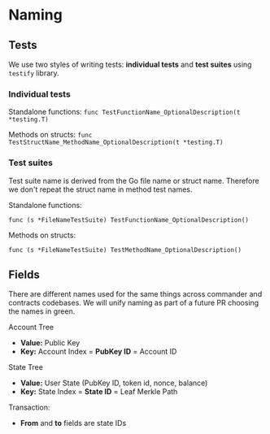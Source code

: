 # Naming

## Tests

We use two styles of writing tests: **individual tests** and **test suites** using `testify` library.

### Individual tests

Standalone functions: `func TestFunctionName_OptionalDescription(t *testing.T)`

Methods on structs: `func TestStructName_MethodName_OptionalDescription(t *testing.T)`

### Test suites

Test suite name is derived from the Go file name or struct name. Therefore we don't repeat the struct name in method test names.

Standalone functions: 

`func (s *FileNameTestSuite) TestFunctionName_OptionalDescription()`

Methods on structs: 

`func (s *FileNameTestSuite) TestMethodName_OptionalDescription()`

## Fields

There are different names used for the same things across commander and contracts codebases. We will unify naming as part of a future PR choosing the names in green.

Account Tree

- **Value:** Public Key
- **Key:** Account Index = **PubKey ID** = Account ID

State Tree

- **Value:** User State (PubKey ID, token id, nonce, balance)
- **Key:** State Index = **State ID** = Leaf Merkle Path

Transaction:

- **From** and **to** fields are state IDs